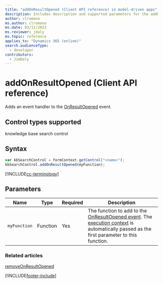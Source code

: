 ```yaml
---
title: "addOnResultOpened (Client API reference) in model-driven apps"
description: Includes description and supported parameters for the addOnResultOpened method.
author: clromano
ms.author: clromano
ms.date: 03/12/2022
ms.reviewer: jdaly
ms.topic: reference
applies_to: "Dynamics 365 (online)"
search.audienceType: 
  - developer
contributors:
  - JimDaly
---
```

# addOnResultOpened (Client API reference)

Adds an event handler to the [OnResultOpened](../events/onresultopened.md) event. 

## Control types supported

knowledge base search control

## Syntax

```JavaScript
var kbSearchControl = formContext.getControl("<name>");
kbSearchControl.addOnResultOpened(myFunction);
```
[!INCLUDE[cc-terminology](../../../../data-platform/includes/cc-terminology.md)]

## Parameters

|Name | Type | Required | Description|
|--|--|--|--|
|`myFunction` |Function |Yes|The function to add to the [OnResultOpened event](../events/onresultopened.md). The [execution context](../../clientapi-execution-context.md) is automatically passed as the first parameter to this function.|

### Related articles

[removeOnResultOpened](removeOnResultOpened.md)


[!INCLUDE[footer-include](../../../../../includes/footer-banner.md)]
